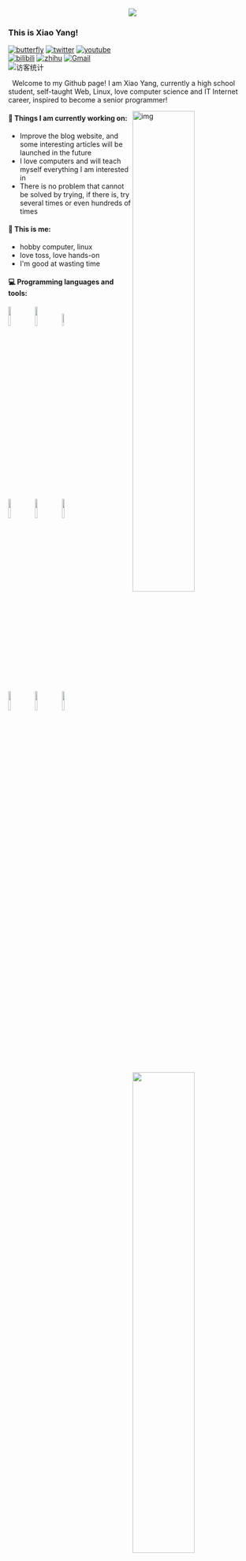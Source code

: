 <!-- 动态打字效果 -->
<h1 align="center">
  <a href="https://adunm.top/">
    <img src="https://readme-typing-svg.herokuapp.com/?lines=console.log(%E2%80%9CHello,%20World!%E2%80%9D);Hi%20there%20%F0%9F%91%8B&center=true&size=27">
  </a>
</h1>

### This is Xiao Yang!

[![butterfly](https://img.shields.io/badge/Website-%E4%B8%AA%E4%BA%BA%E7%BD%91%E7%AB%99-blue?logo=Hexo&style=flat)](https://adunm.top)
[![twitter](https://img.shields.io/badge/twitter-%E6%8E%A8%E7%89%B9-blue?logo=twitter&style=flat)](https://twitter.com/Ylanblog)
[![youtube](https://img.shields.io/badge/Youtube-%E6%B2%B9%E7%AE%A1-c32136?logo=youtube&style=flat)](https://www.youtube.com/channel/UCg-_ZZjbp82ckHUw5JGJZEw)  
[![bilibili](https://img.shields.io/badge/BiliBili-B%E7%AB%99-ff69b4?logo=bilibili&style=flat)](https://space.bilibili.com/452133758)
[![zhihu](https://img.shields.io/badge/zhihu-%E7%9F%A5%E4%B9%8E-blue?logo=zhihu&style=flat)](https://www.zhihu.com/people/sui-feng-58-16-57)
[![Gmail](https://img.shields.io/badge/-Gmail-c14438?style=flat&logo=Gmail&logoColor=white)](mailto:yl3572066061@gmail.com)  
<img src="https://visitor-badge.glitch.me/badge?page_id=Lanlinan" alt="访客统计" /></div>

&nbsp;&nbsp;Welcome to my Github page! I am Xiao Yang, currently a high school student, self-taught Web, Linux, love computer science and IT Internet career, inspired 
to become a senior programmer!

<img align="right" alt="img" src="https://npm.elemecdn.com/ylan-blog/webp/github.webp" width="50%" height="auto" />


#### 🌱 Things I am currently working on: 
- Improve the blog website, and some interesting articles will be launched in the future  
- I love computers and will teach myself everything I am interested in
- There is no problem that cannot be solved by trying, if there is, try several times or even hundreds of times

#### :muscle: This is me:
- hobby computer, linux
- love toss, love hands-on
- I'm good at wasting time

#### :computer: Programming languages and tools: 
<p>
	<img width="50%" align="right" src="https://github-readme-stats.vercel.app/api?username=Lanlinan&show_icons=true&hide_border=true" />

<code><img width="10%" src="https://www.vectorlogo.zone/logos/java/java-ar21.svg"></code>
<code><img width="10%" src="https://www.vectorlogo.zone/logos/python/python-ar21.svg"></code>
<code><img width="8%" src="https://www.vectorlogo.zone/logos/r-project/r-project-icon.svg"></code>
<br />
<code><img width="10%" src="https://www.vectorlogo.zone/logos/pocoo_flask/pocoo_flask-ar21.svg"></code>
<code><img width="10%" src="https://www.vectorlogo.zone/logos/mysql/mysql-ar21.svg"></code>
<code><img width="10%" src="https://www.vectorlogo.zone/logos/mongodb/mongodb-ar21.svg"></code>
<br />
<code><img width="10%" src="https://www.vectorlogo.zone/logos/apache_spark/apache_spark-ar21.svg"></code>
<code><img width="10%" src="https://www.vectorlogo.zone/logos/apache_hadoop/apache_hadoop-ar21.svg"></code>
<code><img width="10%" src="https://www.vectorlogo.zone/logos/git-scm/git-scm-ar21.svg"></code>
</p>
